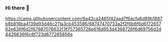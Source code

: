 ### Hi there 👋
https://camo.githubusercontent.com/6a42ca2485f42aad7f6acfa6d89b1887b8b816ba4139d93d46c211a3cb453586/68747470733a2f2f6b6f6d617265762e636f6d2f67687076632f3f757365726e616d653d4368726f6d69756d2d4426636f6c6f723d677265656e

<!--
**corruptxd/corruptxd** is a ✨ _special_ ✨ repository because its `README.md` (this file) appears on your GitHub profile.

Here are some ideas to get you started:

- 🔭 I’m currently working on ...
- 🌱 I’m currently learning ...
- 👯 I’m looking to collaborate on ...
- 🤔 I’m looking for help with ...
- 💬 Ask me about ...
- 📫 How to reach me: ...
- 😄 Pronouns: ...
- ⚡ Fun fact: ...
-->
